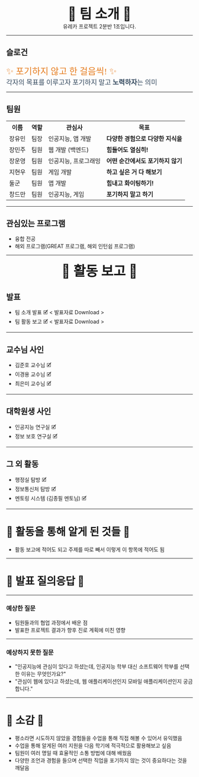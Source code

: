 <div align="center" style="font-size: 36px; font-weight: bold;">
💛 팀 소개 💛
</div>
<div align = "center">
유레카 프로젝트 2분반 1조입니다.
</div>

---

## 슬로건
<link href="https://fonts.googleapis.com/css2?family=Playfair+Display&family=Roboto&family=Lobster&display=swap" rel="stylesheet">

<div style="font-family: 'Lobster', cursive; font-size: 24px; color: #e67e22;">
✨ 포기하지 않고 한 걸음씩! ✨
</div>

<div style="font-family: 'Roboto', sans-serif; font-size: 18px; color: #34495e;">
각자의 목표를 이루고자 포기하지 말고 <strong>노력하자</strong>는 의미
</div>


---

## 팀원
<table>
  <tr>
    <th>이름</th>
    <th>역할</th>
    <th>관심사</th>
    <th>목표</th>
  </tr>
  <tr>
    <td>장유민</td>
    <td>팀장</td>
    <td>인공지능, 앱 개발</td>
    <td><strong>다양한 경험으로 다양한 지식을</strong></td>
  </tr>
  <tr>
    <td>장민주</td>
    <td>팀원</td>
    <td>웹 개발 (백엔드)</td>
    <td><strong>힘들어도 열심히!</strong></td>
  </tr>
  <tr>
    <td>장운영</td>
    <td>팀원</td>
    <td>인공지능, 프로그래밍</td>
    <td><strong>어떤 순간에서도 포기하지 않기</strong></td>
  </tr>
  <tr>
    <td>지현우</td>
    <td>팀원</td>
    <td>게임 개발</td>
    <td><strong>하고 싶은 거 다 해보기</strong></td>
  </tr>
  <tr>
    <td>둘군</td>
    <td>팀원</td>
    <td>앱 개발</td>
    <td><strong>힘내고 화이팅하기!</strong></td>
  </tr>
  <tr>
    <td>창드만</td>
    <td>팀원</td>
    <td>인공지능, 게임</td>
    <td><strong>포기하지 말고 하기</strong></td>
  </tr>
</table>
 

---

## 관심있는 프로그램
- 융합 전공
- 해외 프로그램(GREAT 프로그램, 해외 인턴쉽 프로그램)

---

<div align="center" style="font-size: 36px; font-weight: bold;">
💛 활동 보고 💛
</div>

## 발표
- 팀 소개 발표 🗹  < 발표자료 Download >
- 팀 활동 보고 🗹  < 발표자료 Download >

---

## 교수님 사인
- 김준호 교수님 🗹 
- 이경용 교수님 🗹 
- 최은미 교수님 🗹 

---

## 대학원생 사인
- 인공지능 연구실 🗹 
- 정보 보호 연구실 🗹 

---

## 그 외 활동
- 행정실 탐방 🗹 
- 정보통신처 탐방 🗹 
- 멘토링 시스템 (김종필 멘토님) 🗹 

---

# 💛 활동을 통해 알게 된 것들 💛
- 활동 보고에 적어도 되고 주제를 따로 빼서 이렇게 이 항목에 적어도 됨

---

# 💛 발표 질의응답 💛

---

### 예상한 질문
- 팀원들과의 협업 과정에서 배운 점
- 발표한 프로젝트 결과가 향후 진로 계획에 미친 영향

---

### 예상하지 못한 질문
- "인공지능에 관심이 있다고 하셨는데, 인공지능 학부 대신 소프트웨어 학부를 선택한 이유는 무엇인가요?"
- "관심이 웹에 있다고 하셨는데, 웹 애플리케이션인지 모바일 애플리케이션인지 궁금합니다."

---

# 💛 소감 💛
- 평소라면 시도하지 않았을 경험들을 수업을 통해 직접 해볼 수 있어서 유익했음
- 수업을 통해 알게된 여러 지원을 다음 학기에 적극적으로 활용해보고 싶음
- 팀원이 여러 명일 때 효율적인 소통 방법에 대해 배웠음
- 다양한 조언과 경험을 들으며 선택한 직업을 포기하지 않는 것이 중요하다는 것을 깨달음

